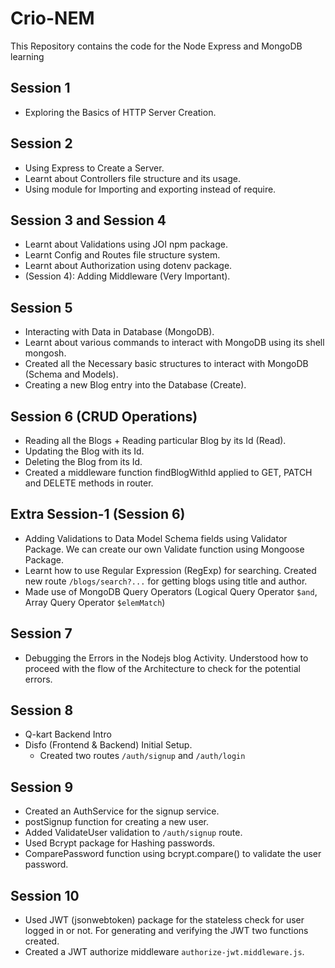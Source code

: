 # Crio-NEM
This Repository contains the code for the Node Express and MongoDB learning

## Session 1
- Exploring the Basics of HTTP Server Creation. 

## Session 2
- Using Express to Create a Server.
- Learnt about Controllers file structure and its usage.
- Using module for Importing and exporting instead of require.

## Session 3 and Session 4
- Learnt about Validations using JOI npm package.
- Learnt Config and Routes file structure system.
- Learnt about Authorization using dotenv package.
- (Session 4): Adding Middleware (Very Important).

## Session 5
- Interacting with Data in Database (MongoDB).
- Learnt about various commands to interact with MongoDB using its shell mongosh.
- Created all the Necessary basic structures to interact with MongoDB (Schema and Models).
- Creating a new Blog entry into the Database (Create).

## Session 6 (CRUD Operations)
- Reading all the Blogs + Reading particular Blog by its Id (Read).
- Updating the Blog with its Id.
- Deleting the Blog from its Id.
- Created a middleware function findBlogWithId applied to GET, PATCH and DELETE methods in router.

## Extra Session-1 (Session 6)
- Adding Validations to Data Model Schema fields using Validator Package. We can create our own Validate function using Mongoose Package.
- Learnt how to use Regular Expression (RegExp) for searching. Created new route `/blogs/search?...` for getting blogs using title and author.
- Made use of MongoDB Query Operators (Logical Query Operator `$and`, Array Query Operator `$elemMatch`)

## Session 7 
- Debugging the Errors in the Nodejs blog Activity. Understood how to proceed with the flow of the Architecture to check for the potential errors.

## Session 8
- Q-kart Backend Intro
- Disfo (Frontend & Backend) Initial Setup.
  - Created two routes `/auth/signup` and `/auth/login`

## Session 9
- Created an AuthService for the signup service.
- postSignup function for creating a new user.
- Added ValidateUser validation to `/auth/signup` route.
- Used Bcrypt package for Hashing passwords.
- ComparePassword function using bcrypt.compare() to validate the user password.

## Session 10
- Used JWT (jsonwebtoken) package for the stateless check for user logged in or not. For generating and verifying the JWT two functions created.
- Created a JWT authorize middleware `authorize-jwt.middleware.js`.
